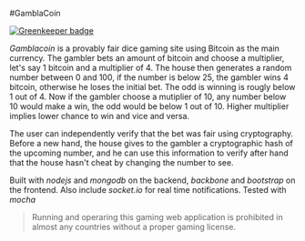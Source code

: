 #GamblaCoin

[![Greenkeeper badge](https://badges.greenkeeper.io/FredericHeem/gamblacoin.svg)](https://greenkeeper.io/)

*Gamblacoin* is a provably fair dice gaming site using Bitcoin as the main currency.
The gambler bets an amount of bitcoin and choose a multiplier, let's say 1 bitcoin and a multiplier of 4. The house then generates a random number between 0 and 100, if the number is below 25, the gambler wins 4 bitcoin, otherwise he loses the initial bet. The odd is winning is rougly below 1 out of 4. Now if the gambler choose a mutiplier of 10, any number below 10 would make a win, the odd would be below 1 out of 10.
Higher multiplier implies lower chance to win and vice and versa. 

The user can independently verify that the bet was fair using cryptography. Before a new hand, the house gives to the gambler a cryptographic hash of the upcoming number, and he can use this information to verify after hand that the house hasn't cheat by changing the number to see.

Built with *nodejs* and *mongodb* on the backend, *backbone* and *bootstrap* on the frontend. Also include *socket.io* for real time notifications.
Tested with *mocha*

> Running and operaring this gaming web application is prohibited in almost any countries without a proper gaming license.

